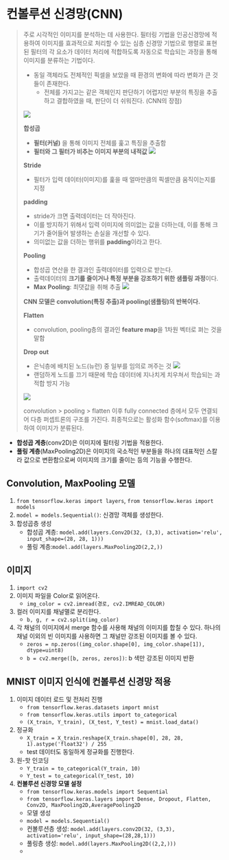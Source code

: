 # 컨볼루션 신경망(CNN)

> 주로 시각적인 이미지를 분석하는 데 사용한다.
> 필터링 기법을 인공신경망에 적용하여 이미지를 효과적으로 처리할 수 있는 심층 신경망 기법으로 행렬로 표현된 필터의 각 요소가 데이터 처리에 적합하도록 자동으로 학습되는 과정을 통해 이미지를 분류하는 기법이다.
> - 동일 객체라도 전체적인 픽셀을 보았을 때 환경의 변화에 따라 변화가 큰 것들이 존재한다.
>   - 전체를 가지고는 같은 객체인지 판단하기 어렵지만 부분의 특징을 추출하고 결합하였을 때, 판단이 더 쉬워진다. (CNN의 장점)
>
> ![](https://velog.velcdn.com/images%2Fdltjrdud37%2Fpost%2Fc6c85370-639c-4261-8cef-f418226d66f5%2Fcnn_banner.png)
>
> **합성곱**
> - **필터(커널)** 을 통해 이미지 전체를 훑고 특징을 추출함
> - **필터와 그 필터가 비추는 이미지 부분의 내적값**
> ![](https://velog.velcdn.com/images%2Fdltjrdud37%2Fpost%2F0f6daba1-639d-4e66-897f-6ec5172c6aa1%2FScreen%20Shot%202021-01-27%20at%203.58.06%20PM.png)
>
> **Stride**
> - 필터가 입력 데이터(이미지)를 훑을 때 얼마만큼의 픽셀만큼 움직이는지를 지정
>
> **padding**
> - stride가 크면 출력데이터는 더 작아진다.
> - 이를 방지하기 위해서 입력 이미지에 의미없는 값을 더하는데, 이를 통해 크기가 줄어들어 발생하는 손실을 개선할 수 있다.
> - 의미없는 값을 더하는 행위를 **padding**이라고 한다.
>
> **Pooling**
> - 합성곱 연산을 한 결과인 출력데이터를 입력으로 받는다.
> - 출력데이터의 **크기를 줄이거나 특정 부분을 강조하기 위한 샘플링 과정**이다.
> - **Max Pooling**: 최댓값을 취해 추출
> ![](https://velog.velcdn.com/images%2Fdltjrdud37%2Fpost%2F48a47c04-e3b8-42ea-98b4-8cbba26e8f51%2FScreen%20Shot%202021-01-27%20at%203.23.21%20PM.png)
>
> **CNN 모델은 convolution(특징 추출)과 pooling(샘플링)의 반복이다.**
>
> **Flatten**
> - convolution, pooling층의 결과인 **feature map**을 1차원 벡터로 펴는 것을 말함
>
>**Drop out**
> - 은닉층에 배치된 노드(뉴런) 중 일부를 임의로 꺼주는 것
> ![](https://thebook.io/img/080324/235.jpg)
> - 랜덤하게 노드를 끄기 때문에 학습 데이터에 지나치게 치우쳐서 학습되는 과적합 방지 가능
> 
>![](https://thebook.io/img/080324/236.jpg)
>
>
> convolution > pooling > flatten 이후 fully connected 층에서 모두 연결되어 다층 퍼셉트론의 구조를 가진다. 최종적으로는 활성화 함수(softmax)를 이용하여 이미지가 분류된다.



- **합성곱 계층**(conv2D)은 이미지에 필터링 기법을 적용한다.
- **풀링 계층**(MaxPooling2D)은 이미지의 국소적인 부분들을 하나의 대표적인 스칼라 값으로 변환함으로써 이미지의 크기를 줄이는 등의 기능을 수행한다.

## Convolution, MaxPooling 모델
1. `from tensorflow.keras import layers`, `from tensorflow.keras import models`
2. `model = models.Sequential()`: 신경망 객체를 생성한다.
3. 합성곱층 생성
   - 합성곱 계층: `model.add(layers.Conv2D(32, (3,3), activation='relu', input_shape=(28, 28, 1)))`
   - 풀링 계층:`model.add(layers.MaxPooling2D(2,2,))` 

## 이미지
1. `import cv2`
2. 이미지 파일을 Color로 읽어온다.
   - `img_color = cv2.imread(경로, cv2.IMREAD_COLOR)`
3. 컬러 이미지를 채널멸로 분리한다.
   - `b, g, r = cv2.split(img_color)`
4. 각 채널의 이미지에서 merge 함수를 사용해 채널의 이미지를 합칠 수 있다. 하나의 채널 이외의 빈 이미지를 사용하면 그 채널만 강조된 이미지를 볼 수 있다.
   - `zeros = np.zeros((img_color.shape[0], img_color.shape[1]), dtype=uint8)`
   - `b = cv2.merge([b, zeros, zeros])`: b 색만 강조된 이미지 반환

## MNIST 이미지 인식에 컨볼루션 신경망 적용
1. 이미지 데이터 로드 및 전처리 진행
   - `from tensorflow.keras.datasets import mnist`
   - `from tensorflow.keras.utils import to_categorical`
   - `(X_train, Y_train), (X_test, Y_test) = mnist.load_data()`
2. 정규화
   - `X_train = X_train.reshape(X_train.shape[0], 28, 28, 1).astype('float32') / 255`
   - test 데이터도 동일하게 정규화를 진행한다.
3. 원-핫 인코딩
   - `Y_train = to_categorical(Y_train, 10)`
   - `Y_test = to_categorical(Y_test, 10)`
4. **컨볼루션 신경망 모델 설정**
   - `from tensorflow.keras.models import Sequential`
   - `from tensorflow.keras.layers import Dense, Dropout, Flatten, Conv2D, MaxPooling2D,AveragePooling2D`
   - 모델 생성
   - `model = models.Sequential()`
   - 컨볼루션층 생성: `model.add(layers.conv2D(32, (3,3), activation='relu', input_shape=(28,28,1)))`
   - 풀링층 생성: `model.add(layers.MaxPooling2D((2,2,)))`
   - 

